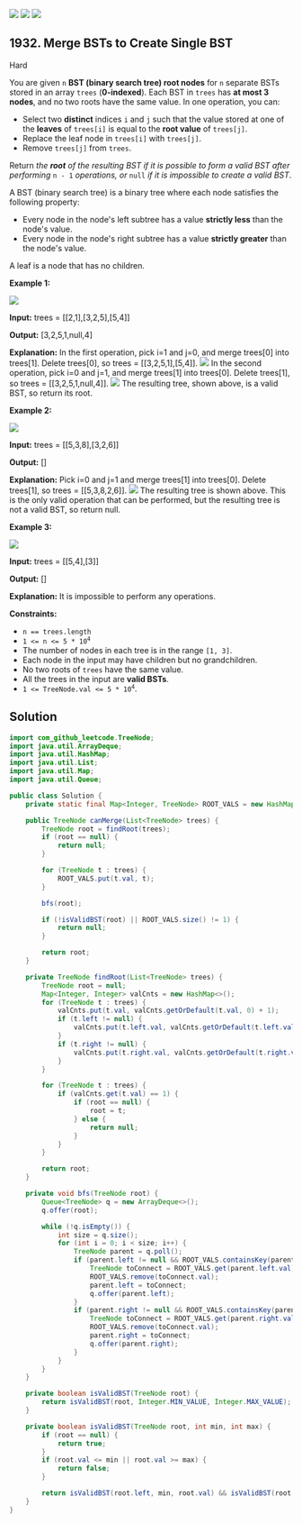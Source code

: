 [![](https://img.shields.io/github/stars/javadev/LeetCode-in-Java?label=Stars&style=flat-square)](https://github.com/javadev/LeetCode-in-Java)
[![](https://img.shields.io/github/forks/javadev/LeetCode-in-Java?label=Fork%20me%20on%20GitHub%20&style=flat-square)](https://github.com/javadev/LeetCode-in-Java/fork)
[![](https://img.shields.io/badge/-LeetCode%20in%20Kotlin-blue?style=flat-square)](https://github.com/javadev/LeetCode-in-Kotlin)

## 1932\. Merge BSTs to Create Single BST

Hard

You are given `n` **BST (binary search tree) root nodes** for `n` separate BSTs stored in an array `trees` (**0-indexed**). Each BST in `trees` has **at most 3 nodes**, and no two roots have the same value. In one operation, you can:

*   Select two **distinct** indices `i` and `j` such that the value stored at one of the **leaves** of `trees[i]` is equal to the **root value** of `trees[j]`.
*   Replace the leaf node in `trees[i]` with `trees[j]`.
*   Remove `trees[j]` from `trees`.

Return _the **root** of the resulting BST if it is possible to form a valid BST after performing_ `n - 1` _operations, or_ `null` _if it is impossible to create a valid BST_.

A BST (binary search tree) is a binary tree where each node satisfies the following property:

*   Every node in the node's left subtree has a value **strictly less** than the node's value.
*   Every node in the node's right subtree has a value **strictly greater** than the node's value.

A leaf is a node that has no children.

**Example 1:**

![](https://assets.leetcode.com/uploads/2021/06/08/d1.png)

**Input:** trees = \[\[2,1],[3,2,5],[5,4]]

**Output:** [3,2,5,1,null,4]

**Explanation:** In the first operation, pick i=1 and j=0, and merge trees[0] into trees[1]. Delete trees[0], so trees = \[\[3,2,5,1],[5,4]]. ![](https://assets.leetcode.com/uploads/2021/06/24/diagram.png) In the second operation, pick i=0 and j=1, and merge trees[1] into trees[0]. Delete trees[1], so trees = \[\[3,2,5,1,null,4]]. ![](https://assets.leetcode.com/uploads/2021/06/24/diagram-2.png) The resulting tree, shown above, is a valid BST, so return its root.

**Example 2:**

![](https://assets.leetcode.com/uploads/2021/06/08/d2.png)

**Input:** trees = \[\[5,3,8],[3,2,6]]

**Output:** []

**Explanation:** Pick i=0 and j=1 and merge trees[1] into trees[0]. Delete trees[1], so trees = \[\[5,3,8,2,6]]. ![](https://assets.leetcode.com/uploads/2021/06/24/diagram-3.png) The resulting tree is shown above. This is the only valid operation that can be performed, but the resulting tree is not a valid BST, so return null.

**Example 3:**

![](https://assets.leetcode.com/uploads/2021/06/08/d3.png)

**Input:** trees = \[\[5,4],[3]]

**Output:** []

**Explanation:** It is impossible to perform any operations.

**Constraints:**

*   `n == trees.length`
*   <code>1 <= n <= 5 * 10<sup>4</sup></code>
*   The number of nodes in each tree is in the range `[1, 3]`.
*   Each node in the input may have children but no grandchildren.
*   No two roots of `trees` have the same value.
*   All the trees in the input are **valid BSTs**.
*   <code>1 <= TreeNode.val <= 5 * 10<sup>4</sup></code>.

## Solution

```java
import com_github_leetcode.TreeNode;
import java.util.ArrayDeque;
import java.util.HashMap;
import java.util.List;
import java.util.Map;
import java.util.Queue;

public class Solution {
    private static final Map<Integer, TreeNode> ROOT_VALS = new HashMap<>();

    public TreeNode canMerge(List<TreeNode> trees) {
        TreeNode root = findRoot(trees);
        if (root == null) {
            return null;
        }

        for (TreeNode t : trees) {
            ROOT_VALS.put(t.val, t);
        }

        bfs(root);

        if (!isValidBST(root) || ROOT_VALS.size() != 1) {
            return null;
        }

        return root;
    }

    private TreeNode findRoot(List<TreeNode> trees) {
        TreeNode root = null;
        Map<Integer, Integer> valCnts = new HashMap<>();
        for (TreeNode t : trees) {
            valCnts.put(t.val, valCnts.getOrDefault(t.val, 0) + 1);
            if (t.left != null) {
                valCnts.put(t.left.val, valCnts.getOrDefault(t.left.val, 0) + 1);
            }
            if (t.right != null) {
                valCnts.put(t.right.val, valCnts.getOrDefault(t.right.val, 0) + 1);
            }
        }

        for (TreeNode t : trees) {
            if (valCnts.get(t.val) == 1) {
                if (root == null) {
                    root = t;
                } else {
                    return null;
                }
            }
        }

        return root;
    }

    private void bfs(TreeNode root) {
        Queue<TreeNode> q = new ArrayDeque<>();
        q.offer(root);

        while (!q.isEmpty()) {
            int size = q.size();
            for (int i = 0; i < size; i++) {
                TreeNode parent = q.poll();
                if (parent.left != null && ROOT_VALS.containsKey(parent.left.val)) {
                    TreeNode toConnect = ROOT_VALS.get(parent.left.val);
                    ROOT_VALS.remove(toConnect.val);
                    parent.left = toConnect;
                    q.offer(parent.left);
                }
                if (parent.right != null && ROOT_VALS.containsKey(parent.right.val)) {
                    TreeNode toConnect = ROOT_VALS.get(parent.right.val);
                    ROOT_VALS.remove(toConnect.val);
                    parent.right = toConnect;
                    q.offer(parent.right);
                }
            }
        }
    }

    private boolean isValidBST(TreeNode root) {
        return isValidBST(root, Integer.MIN_VALUE, Integer.MAX_VALUE);
    }

    private boolean isValidBST(TreeNode root, int min, int max) {
        if (root == null) {
            return true;
        }
        if (root.val <= min || root.val >= max) {
            return false;
        }

        return isValidBST(root.left, min, root.val) && isValidBST(root.right, root.val, max);
    }
}
```